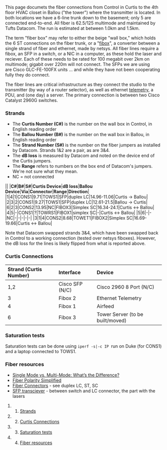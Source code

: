 This page documets the fiber connections from Control in Curtis to the 4th floor HVAC closet in Ballou ("the tower") where the transmitter is located. In both locations we have a 6-line trunk down to the basement; only 5 are connected end-to-end. All fiber is 62.5/125 multimode and maintained by Tufts Datacom. The run is estimated at between 1.0km and 1.5km.

The term "fiber box" may refer to either the beige "wall box," which holds the 6 ST connections on the fiber trunk, or a "[fibox](http://www.netsys-direct.com/product_p/nm-102kit.htm "http://www.netsys-direct.com/product_p/nm-102kit.htm")", a converter between a single strand of fiber and ethernet, made by netsys. All fiber lines require a fibox, an SFP in a switch, or a NIC in a computer, as these hold the laser and reciever. Each of these needs to be rated for 100 megabit over 2km on multimode; gigabit over 220m will not connect. The SFPs we are using are Cisco GLC-FE-100FX units ... and while they have not been cooperating fully they do connect.

The fiber lines are critical infrastructure as they connect the studio to the transmitter (by way of a router selector), as well as ethernet [telemetry](https://wiki.wmfo.org/Operations/Regulatory/Telemetry "Telemetry"), a PDU, and (one day) a server. The primary connection is between two Cisco Catalyst 2960G switches.

### Strands

-   The **Curtis Number (C\#)** is the number on the wall box in Control, in English reading order
-   The **Ballou Number (B\#)** is the number on the wall box in Ballou, in English reading order
-   The **Strand Number (S\#)** is the number on the fiber jumpers as installed by Datacom. Strands 1&2 are a pair, as are 3&4.
-   The **dB loss** is measured by Datacom and noted on the device end of the Curtis jumpers.
-   The **Range** refers to numbers on the box end of Datacom's jumpers. We're not sure what they mean.
-   NC = not connected

||
|**C\#**|**B\#**|**S\#**|**Curtis Device**|**dB loss**|**Ballou Device**|**Via**|**Connector**|**Range**|**Direction**|
|1|4|1|CONS1|9.71|TOWS1|SFP|duplex LC|14.96-11.06|Curtis → Ballou|
|2|3|2|CONS1|9.27|TOWS1|SFP|duplex LC|12.61-21.5|Ballou → Curtis|
|6|2|3|CONS2|13.95|NC|FIBOX3|Simplex SC|16.34-24.1|Curtis ↔ Ballou|
|4|5|-|CONS1|?|TOWRS1|FIBOX1|simplex SC|-|Curtis ↔ Ballou|
|5|6|-|-|NC|-|-|-|-|-|
|3|1|4|CONS2|8.68|TOWET1|FIBOX2|Simplex SC|16.69-19.66|Curtis ↔ Ballou|

Note that Datacom swapped strands 3&4, which have been swapped back in Control to a working connection (tested over netsys fiboxes). However, the dB loss for the lines is likely flipped from what is reported above.

### Curtis Connections

|Strand (Curtis Number)|Interface|Device|
|:---------------------|:--------|:-----|
|1,2|Cisco SFP (N/C)|Cisco 2960 8 Port (N/C)|
|3|Fibox 2|Ethernet Telemetry|
|4|Fibox 1|Airfeed|
|6|Fibox 3|Tower Server (to be built/moved)|

### Saturation tests

Saturation tests can be done using `iperf -s|-c IP `run on Duke (for CONS1) and a laptop connected to TOWS1. 

### Fiber resources

-   [Single Mode vs. Multi-Mode: What’s the Difference?](http://www.imakenews.com/drs/e_article001146955.cfm "http://www.imakenews.com/drs/e_article001146955.cfm")
-   [Fiber Polarity Simplified](http://www.ampnetconnect.com/documents/WHITEPAPER_Fiber_Polarity_Simplified_090813.pdf "http://www.ampnetconnect.com/documents/WHITEPAPER_Fiber_Polarity_Simplified_090813.pdf")
-   [Fiber Connectors](http://www.fiberoptics4sale.com/Merchant2/fiber-optic-connectors.php "http://www.fiberoptics4sale.com/Merchant2/fiber-optic-connectors.php") - see duplex LC, ST, SC
-   [SFP transciever](http://en.wikipedia.org/wiki/Small_form-factor_pluggable_transceiver "http://en.wikipedia.org/wiki/Small_form-factor_pluggable_transceiver") - between switch and LC connector, the part with the lasers

1.  1. [Strands](#Strands)
2.  2. [Curtis Connections](#Curtis_Connections)
3.  3. [Saturation tests](#Saturation_tests)
4.  4. [Fiber resources](#Fiber_resources)

